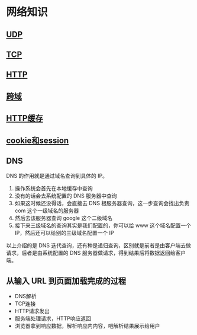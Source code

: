 # 网络知识

## [UDP](UDP.md)


## [TCP](TCP.md)


## [HTTP](HTTP.md)


## [跨域](./跨域.md)


## [HTTP缓存](缓存.md)


## [cookie和session](cookie和session.md)


## DNS
DNS 的作用就是通过域名查询到具体的 IP。

1. 操作系统会首先在本地缓存中查询
2. 没有的话会去系统配置的 DNS 服务器中查询
3. 如果这时候还没得话，会直接去 DNS 根服务器查询，这一步查询会找出负责 com 这个一级域名的服务器
4. 然后去该服务器查询 google 这个二级域名
5. 接下来三级域名的查询其实是我们配置的，你可以给 www 这个域名配置一个 IP，然后还可以给别的三级域名配置一个 IP

以上介绍的是 DNS 迭代查询，还有种是递归查询，区别就是前者是由客户端去做请求，后者是由系统配置的 DNS 服务器做请求，得到结果后将数据返回给客户端。


## 从输入 URL 到页面加载完成的过程

 - DNS解析
 - TCP连接
 - HTTP请求发出
 - 服务端处理请求，HTTP响应返回
 - 浏览器拿到响应数据，解析响应内内容，吧解析结果展示给用户